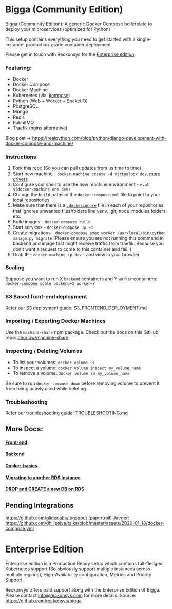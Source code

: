 # Bigga (Community Edition)

Bigga (Community Edition): A generic Docker Compose boilerplate to deploy your microservices (optimized for Python)

This setup contains everything you need to get started with a single-instance, production-grade container deployment

Please get in touch with Reckonsys for the [Enterprise edition](#Enterprise-Edition).

### Featuring:

- Docker
- Docker Compose
- Docker Machine
- Kubernetes (via. [kompose](https://kompose.io/))
- Python (Web + Worker + SocketIO)
- PostgreSQL
- Mongo
- Redis
- RabbitMQ
- Traefik (nginx alternative)

Blog post -> https://realpython.com/blog/python/django-development-with-docker-compose-and-machine/


### Instructions

1. Fork this repo (So you can pull updates from us time to time)
1. Start new machine - `docker-machine create -d virtualbox dev`. [more drivers](https://docs.docker.com/machine/drivers/)
1. Configure your shell to use the new machine environment - `eval $(docker-machine env dev)`
1. Change the `build` paths in the `docker-compose.yml` file to point to your local repositories
1. Make sure that there is a [`.dockerignore`](.dockerignore) file in each of your repositories that ignores unwanted files/folders line venv, .git, node_modules folders, etc.
1. Build images - `docker-compose build`
1. Start services - `docker-compose up -d`
1. Create migrations - `docker-compose exec worker /usr/local/bin/python manage.py migrate` (Please ensure you are not running this command in backend and image that might receive traffic from traefik. Because you don't want a request  to come to this container and fail. )
1. Grab IP - `docker-machine ip dev` - and view in your browser


### Scaling

Suppose you want to run X `backend` containers and Y `worker` containers: `docker-compose scale backend=X worker=Y`


### S3 Based front-end deployment

Refer our S3 deployment guide: [S3_FRONTEND_DEPLOYMENT.md](S3_FRONTEND_DEPLOYMENT.md)


### Importing / Exporting Docker Machines

Use the `machine-share` npm package. Check out the docs on this GitHub repo: [bhurlow/machine-share](https://github.com/bhurlow/machine-share)

### Inspecting / Deleting Volumes

* To list your volumes: `docker volume ls`
* To inspect a volume: `docker volume inspect my_volume_name`
* To remove a volume: `docker volume rm my_volume_name`

Be sure to run `docker-compose down` before removing volume to prevent it from being activly used while deleting.


### Troubleshooting

Refer our troubleshooting guide: [TROUBLESHOOTING.md](TROUBLESHOOTING.md)


## More Docs:

#### [Front-end](docs/Frontend.md)
#### [Backend](docs/Backend.md)
#### [Docker-basics](docs/Docker-container-basics.md)
#### [Migrating to another RDS Instance](docs/another-rds-instance.md)
#### [DROP and CREATE a new DB on RDS](docs/recreate-rds.md)

## Pending Integrations

https://github.com/gliderlabs/logspout (papertrail)
Jaeger: https://github.com/dhilipsiva/talks/blob/master/assets/2020-01-18/docker-compose.yml

# Enterprise Edition

Enterprise edition is a Production Ready setup which contains full-fledged Kubernetes support (So obviously support multiple instances across multiple regions), High-Availability configuration, Metrics and Priority Support.

Reckonsys offers paid support along with the Enterprise Edition of Bigga. Please contact [info@reckonsys.com](mailto:info@reckonsys.com) for more details.
Source: https://github.com/reckonsys/bigga


